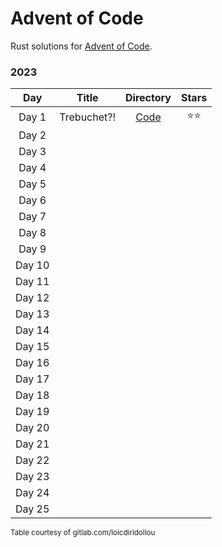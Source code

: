# Advent of Code

Rust solutions for [Advent of Code](https://adventofcode.com/).

### 2023

|  Day   |    Title    |                                    Directory                                    | Stars  |
| :----: | :---------: | :-----------------------------------------------------------------------------: | :----: |
| Day 1  | Trebuchet?! | [Code](https://github.com/oscar-lv/advent_of_code/tree/master/2023/day1)        |  ⭐️⭐️  |
| Day 2  |             |                                                                                 |        |
| Day 3  |             |                                                                                 |        |
| Day 4  |             |                                                                                 |        |
| Day 5  |             |                                                                                 |        |
| Day 6  |             |                                                                                 |        |
| Day 7  |             |                                                                                 |        |
| Day 8  |             |                                                                                 |        |
| Day 9  |             |                                                                                 |        |
| Day 10 |             |                                                                                 |        |
| Day 11 |             |                                                                                 |        |
| Day 12 |             |                                                                                 |        |
| Day 13 |             |                                                                                 |        |
| Day 14 |             |                                                                                 |        |
| Day 15 |             |                                                                                 |        |
| Day 16 |             |                                                                                 |        |
| Day 17 |             |                                                                                 |        |
| Day 18 |             |                                                                                 |        |
| Day 19 |             |                                                                                 |        |
| Day 20 |             |                                                                                 |        |
| Day 21 |             |                                                                                 |        |
| Day 22 |             |                                                                                 |        |
| Day 23 |             |                                                                                 |        |
| Day 24 |             |                                                                                 |        |
| Day 25 |             |                                                                                 |        |

<sub> Table courtesy of gitlab.com/loicdiridollou